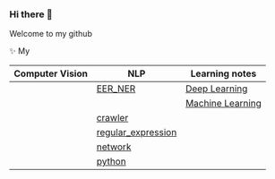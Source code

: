 ### Hi there 👋

Welcome to my github

✨ My 

<!--
**LeeSamoyed/LeeSamoyed** is a ✨ _special_ ✨ repository because its `README.md` (this file) appears on your GitHub profile.

Here are some ideas to get you started:

- 🔭 I’m currently working on ...
- 🌱 I’m currently learning ...
- 👯 I’m looking to collaborate on ...
- 🤔 I’m looking for help with ...
- 💬 Ask me about ...
- 📫 How to reach me: ...
- 😄 Pronouns: ...
- ⚡ Fun fact: ...
-->


| Computer Vision | NLP | Learning notes |
|  ----  | ----  | ---- |
|   | [EER_NER](https://github.com/LeeSamoyed/NLP_EER_NER) | [Deep Learning](https://github.com/LeeSamoyed/python_deep_learning_notes) |
|   |  | [Machine Learning](https://github.com/LeeSamoyed/python_machine_learning_notes) |
|   | [crawler](https://github.com/LeeSamoyed/python_crawler_learning_notes) |
|   | [regular_expression](https://github.com/LeeSamoyed/python_regular_expression_learning_notes) |
|   | [network](https://github.com/LeeSamoyed/python_network_learning_notes/settings) |
|   | [python](https://github.com/LeeSamoyed/python_basis_learning_notes) |
